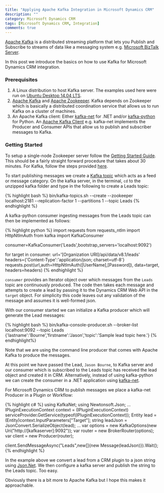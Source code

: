 ```yaml
---
title: "Applying Apache Kafka Integration in Microsoft Dynamics CRM"
description: ""
category: Microsoft Dynamics CRM
tags: [Microsoft Dynamics CRM, Integration]
comments: true
---
```




[Apache Kafka](http://kafka.apache.org/) is a distributed streaming platform that lets you Publish and Subscribe to streams of data like a messaging system e.g. [Microsoft BizTalk Server](https://www.microsoft.com/en-us/cloud-platform/biztalk).

In this post we introduce the basics on how to use Kafka for Microsoft Dynamics CRM integration.

### Prerequisites

1. A Linux distribution to host Kafka server. The examples used here were run on [Ubuntu Desktop 14.04 LTS](http://releases.ubuntu.com/14.04/).
2. [Apache Kafka](https://www.apache.org/dyn/closer.cgi?path=/kafka/0.10.0.0/kafka_2.11-0.10.0.0.tgz) and [Apache Zookeeper](http://www.apache.org/dyn/closer.cgi/zookeeper/). Kafka depends on Zookeeper which is basically a distributed coordination service that allows us to run Kafka on a cluster of machines.
3. An Apache Kafka client: Either [kafka-net](https://www.nuget.org/packages/kafka-net/) for .NET and/or [kafka-python](https://pypi.python.org/pypi/kafka-python) for Python. An [Apache Kafka Client](https://cwiki.apache.org/confluence/display/KAFKA/Clients) e.g. kafka-net implements the Producer and Consumer APIs that allow us to publish and subscriber messages to Kafka.

### Getting Started
To setup a single-node Zookeeper server follow the [Getting Started Guide](https://zookeeper.apache.org/doc/trunk/zookeeperStarted.html). This should be a fairly straight forward procedure that takes about 30 minutes. For Kafka, follow the steps provided [here](https://kafka.apache.org/quickstart.html).

To start publishing messages we create a [Kafka topic](http://kafka.apache.org/090/documentation.html#intro_topics) which acts as a feed or message category.
On the kafka server, in the terminal, `cd` to the unzipped kafka folder and type in the following to create a Leads topic:

{% highlight bash %}
bin/kafka-topics.sh --create --zookeeper localhost:2181 --replication-factor 1 --partitions 1 --topic Leads
{% endhighlight %}  

A kafka-python consumer ingesting messages from the Leads topic can then be implemented as follows:

{% highlight python %}
import requests
from requests_ntlm import HttpNtlmAuth
from kafka import KafkaConsumer

consumer=KafkaConsumer('Leads',bootstrap_servers='localhost:9092')

for target in consumer:
    url='[Organization URI]/api/data/v8.1/leads'
    headers={'Content-Type':'application/json; charset=utf-8'}
    requests.post(url,auth=HttpNtlmAuth([UserName],[Password]),
         data=target, headers=headers)
{% endhighlight %}

`consumer` provides an Iterator object over which messages from the `Leads` topic are continuously produced. The code then takes each message and attempts to create a lead by passing it to the Dynamics CRM Web API in the `target` object.
For simplicity this code leaves out any validation of the message and assumes it is well-formed json.

With our consumer started we can initialize a Kafka producer which will generate the Lead messages:  

{% highlight bash %}
bin/kafka-console-producer.sh --broker-list localhost:9092 --topic Leads
{'lastname':'Bourne','firstname':'Jason','topic':'Sample lead topic here.'}
{% endhighlight%}

Note that we are using the command line producer that comes with Apache Kafka to produce the messages. 

At this point we have passed the Lead, `Jason Bourne`, to Kafka server and our consumer which is subscribed to the Leads topic has received the lead object and created it in CRM. 
Alternatively, instead of using kafka-python we can create the consumer in a .NET application using [kafka-net](https://www.nuget.org/packages/kafka-net/).

For Microsoft Dynamics CRM to publish messages we place a kafka-net Producer in a Plugin or Workflow:

{% highlight c# %}
using KafkaNet;
using Newtonsoft.Json;
...
IPluginExecutionContext context = (IPluginExecutionContext)
        serviceProvider.GetService(typeof(IPluginExecutionContext));
Entity lead = (Entity)context.InputParameters["Target"];
string leadJson = JsonConvert.SerializeObject(lead);
...
var options = new KafkaOptions(new Uri("http://[kafkaserver]:9092"));
var router = new BrokerRouter(options);
var client = new Producer(router);

client.SendMessageAsync("Leads",new[]{new Message(leadJson)}).Wait();
{% endhighlight %}

In the example above we convert a lead from a CRM plugin to a json string using [Json.Net](http://www.newtonsoft.com/json). We then configure a kafka server and publish the string to the Leads topic. Too easy.

Obviously there is a bit more to Apache Kafka but I hope this makes it approachable. 